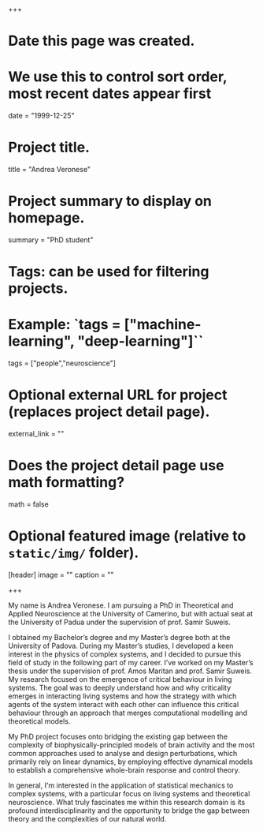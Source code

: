 +++
# Date this page was created.
# We use this to control sort order, most recent dates appear first
date = "1999-12-25"

# Project title.
title = "Andrea Veronese"

# Project summary to display on homepage.
summary = "PhD student"

# Tags: can be used for filtering projects.
# Example: `tags = ["machine-learning", "deep-learning"]``
tags = ["people","neuroscience"]

# Optional external URL for project (replaces project detail page).
external_link = ""

# Does the project detail page use math formatting?
math = false

# Optional featured image (relative to `static/img/` folder).
[header]
image = ""
caption = ""

+++

My name is Andrea Veronese. I am pursuing a PhD in Theoretical and Applied Neuroscience at the University of Camerino, but with actual seat at the University of Padua under the supervision of prof. Samir Suweis.

I obtained my Bachelor’s degree and my Master’s degree both at the University of Padova. During my Master’s studies, I developed a keen interest in the physics of complex systems, and I decided to pursue this field of study in the following part of my career. I’ve worked on my Master’s thesis under the supervision of prof. Amos Maritan and prof. Samir Suweis. My research focused on the emergence of critical behaviour in living systems. The goal was to deeply understand how and why criticality emerges in interacting living systems and how the strategy with which agents of the system interact with each other can influence this critical behaviour through an approach that merges computational modelling and theoretical models.

My PhD project focuses onto bridging the existing gap between the complexity of biophysically-principled models of brain activity and the most common approaches used to analyse and design perturbations, which primarily rely on linear dynamics, by employing effective dynamical models to establish a comprehensive whole-brain response and control theory.

In general, I'm interested in the application of statistical mechanics to complex systems, with a particular focus on living systems and theoretical neuroscience. What truly fascinates me within this research domain is its profound interdisciplinarity and the opportunity to bridge the gap between theory and the complexities of our natural world.

